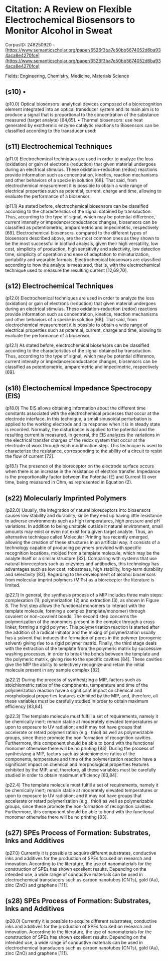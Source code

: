 # Citation: A Review on Flexible Electrochemical Biosensors to Monitor Alcohol in Sweat

CorpusID: 248250920 - [https://www.semanticscholar.org/paper/6526f3ba7e50bb5674052d6ba934aca8e4270fce](https://www.semanticscholar.org/paper/6526f3ba7e50bb5674052d6ba934aca8e4270fce)

Fields: Engineering, Chemistry, Medicine, Materials Science

## (s10) •
(p10.0) Optical biosensors: analytical devices composed of a biorecognition element integrated into an optical transducer system and its main aim is to produce a signal that is proportional to the concentration of the substance measured (target analyte) [64,65]. • Thermal biosensors: use heat generated by exothermic enzyme catalytic reactions to Biosensors can be classified according to the transducer used:
## (s11) Electrochemical Techniques
(p11.0) Electrochemical techniques are used in order to analyze the loss (oxidation) or gain of electrons (reduction) that given material undergoes during an electrical stimulus. These oxidation-reduction (redox) reactions provide information such as concentration, kinetics, reaction mechanisms and other behaviors of a specie in solution [68]. That said, from electrochemical measurement it is possible to obtain a wide range of electrical properties such as potential, current, charge and time, allowing to evaluate the performance of a biosensor.

(p11.1) As stated before, electrochemical biosensors can be classified according to the characteristics of the signal obtained by transduction. Thus, according to the type of signal, which may be potential difference, current intensity or impedance/conductance changes, biosensors can be classified as potentiometric, amparometric and impedimetric, respectively [69]. Electrochemical biosensors, compared to the different types of biosensors described above, are the most common ones as they shown to be the most successful in biofluid analysis, given their high versatility, low cost, simplicity of production, high sensitivity and selectivity, low detection time, simplicity of operation and ease of adaptation to miniaturization, portability and wearable formats. Electrochemical biosensors are classified according to how the analyte is measured, that is, with the electrochemical technique used to measure the resulting current [12,69,70].
## (s12) Electrochemical Techniques
(p12.0) Electrochemical techniques are used in order to analyze the loss (oxidation) or gain of electrons (reduction) that given material undergoes during an electrical stimulus. These oxidation-reduction (redox) reactions provide information such as concentration, kinetics, reaction mechanisms and other behaviors of a specie in solution [68]. That said, from electrochemical measurement it is possible to obtain a wide range of electrical properties such as potential, current, charge and time, allowing to evaluate the performance of a biosensor.

(p12.1) As stated before, electrochemical biosensors can be classified according to the characteristics of the signal obtained by transduction. Thus, according to the type of signal, which may be potential difference, current intensity or impedance/conductance changes, biosensors can be classified as potentiometric, amparometric and impedimetric, respectively [69].
## (s18) Electochemical Impedance Spectrocopy (EIS)
(p18.0) The EIS allows obtaining information about the different time constants associated with the electrochemical processes that occur at the electrode interface. In this technique, a small sinusoidal perturbation is applied to the working electrode and its response when it is in steady state is recorded. Normally, the disturbance is applied to the potential and the resulting current is measured. In general, the EIS analyzes the variations in the electrical transfer charges of the redox system that occur at the electrode of work through each modification step. This technique is used to characterize the resistance, corresponding to the ability of a circuit to resist the flow of current [72].

(p18.1) The presence of the bioreceptor on the electrode surface occurs when there is an increase in the resistance of electron transfer. Impedance is the proportionality factor between the Potential (E) and Current (I) over time, being measured in Ohm, as represented in Equation (2).
## (s22) Molecularly Imprinted Polymers
(p22.0) Usually, the integration of natural bioreceptors into biosensors causes low stability and durability, since they end up having little resistance to adverse environments such as high temperatures, high pressure and pH variations. In addition to being unstable outside it natural environment, small amounts may exist or even not exist for a given target analyte. Thus, an alternative technique called Molecular Printing has recently emerged, allowing the creation of these structures in an artificial way. It consists of a technology capable of producing polymers provided with specific recognition locations, molded from a template molecule, which may be the analyte itself or a similar structure [82]. Comparing with systems that use natural bioreceptors such as enzymes and antibodies, this technology has advantages such as low cost, robustness, high stability, long-term durability and selectivity [83]. Regarding to the development of alcohol biosensors from molecular imprint polymers (MIPs) as a bioreceptor the literature is limited.

(p22.1) In general, the synthesis process of a MIP includes three main steps: complexation (1); polymerization (2) and extraction (3), as shown in Figure 8. The first step allows the functional monomers to interact with the template molecule, forming a complex (template/monomer) through covalent or non-covalent bonds. The second step concerns the polymerization of the monomers present in the complex through a cross linker, forming a rigid polymer. This polymerization reaction is started after the addition of a radical initiator and the mixing of polymerization usually has a solvent that induces the formation of pores in the polymer (porogenic solvent) giving rise to a rigid polymer matrix. Finally, the third stage deals with the extraction of the template from the polymeric matrix by successive washing processes, in order to break the bonds between the template and the polymeric matrix, giving rise to the specific cavities [84]. These cavities give the MIP the ability to selectively recognize and retain the initial molecule present in any sample complex [82].

(p22.2) During the process of synthesizing a MIP, factors such as stoichiometric ratios of the components, temperature and time of the polymerization reaction have a significant impact on chemical and morphological properties features exhibited by the MIP, and, therefore, all these variables must be carefully studied in order to obtain maximum efficiency [83,84].

(p22.3) The template molecule must fulfill a set of requirements, namely it be chemically inert; remain stable at moderately elevated temperatures or upon to exposure to UV radiation; and it may not have groups that accelerate or retard polymerization (e.g., thiol) as well as polymerizable groups, since these promote the non-formation of recognition cavities. Furthermore, this component should be able to bond with the functional monomer otherwise there will be no printing [83]. During the process of synthesizing a MIP, factors such as stoichiometric ratios of the components, temperature and time of the polymerization reaction have a significant impact on chemical and morphological properties features exhibited by the MIP, and, therefore, all these variables must be carefully studied in order to obtain maximum efficiency [83,84].

(p22.4) The template molecule must fulfill a set of requirements, namely it be chemically inert; remain stable at moderately elevated temperatures or upon to exposure to UV radiation; and it may not have groups that accelerate or retard polymerization (e.g., thiol) as well as polymerizable groups, since these promote the non-formation of recognition cavities. Furthermore, this component should be able to bond with the functional monomer otherwise there will be no printing [83].
## (s27) SPEs Process of Formation: Substrates, Inks and Additives
(p27.0) Currently it is possible to acquire different substrates, conductive inks and additives for the production of SPEs focused on research and innovation. According to the literature, the use of nanomaterials for the construction of SPEs has shown excellent results. Depending on the intended use, a wide range of conductive materials can be used in electrochemical transducers such as carbon nanotubes (CNTs), gold (Au), zinc (ZnO) and graphene [111].
## (s28) SPEs Process of Formation: Substrates, Inks and Additives
(p28.0) Currently it is possible to acquire different substrates, conductive inks and additives for the production of SPEs focused on research and innovation. According to the literature, the use of nanomaterials for the construction of SPEs has shown excellent results. Depending on the intended use, a wide range of conductive materials can be used in electrochemical transducers such as carbon nanotubes (CNTs), gold (Au), zinc (ZnO) and graphene [111].
